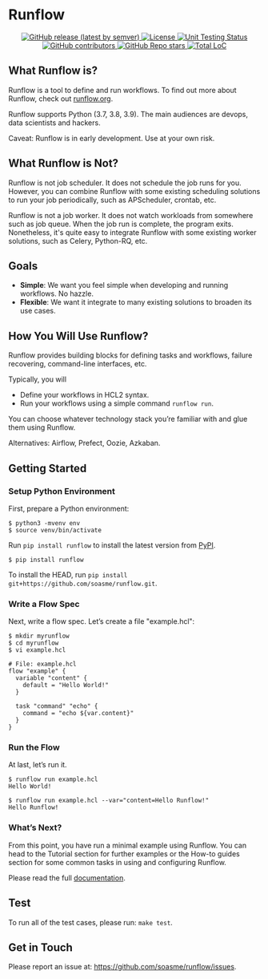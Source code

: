 # Runflow

<p align="center">
  <a href="https://github.com/soasme/runflow/releases">
    <img alt="GitHub release (latest by semver)" src="https://img.shields.io/pypi/v/runflow?color=%2360be86&style=for-the-badge">
  </a>
  <a href="LICENSE">
    <img alt="License" src="https://img.shields.io/github/license/soasme/runflow?color=%2360be86&style=for-the-badge">
  </a>
  <a href="https://github.com/soasme/runflow/actions">
    <img alt="Unit Testing Status" src="https://img.shields.io/github/workflow/status/soasme/runflow/Unit%20Testing?color=%2360be86&label=UNIT%20TEST&style=for-the-badge">
  </a>
  <a href="https://github.com/soasme/runflow/graphs/contributors">
    <img alt="GitHub contributors" src="https://img.shields.io/github/contributors-anon/soasme/runflow?color=%2360be86&style=for-the-badge">
  </a> 
  <a href="https://github.com/soasme/runflow/stargazers">
    <img alt="GitHub Repo stars" src="https://img.shields.io/github/stars/soasme/runflow?color=%2360be86&label=github%20stars&style=for-the-badge">
  </a>
  <a href="https://github.com/soasme/runflow">
    <img alt="Total LoC" src="https://img.shields.io/tokei/lines/github/soasme/runflow?color=%2360be86&style=for-the-badge">
  </a>
</p>

## What Runflow is?

Runflow is a tool to define and run workflows. To find out more about Runflow, check out [runflow.org](https://runflow.org).

Runflow supports Python (3.7, 3.8, 3.9). 
The main audiences are devops, data scientists and hackers.

Caveat: Runflow is in early development. Use at your own risk.

## What Runflow is Not?

Runflow is not job scheduler. It does not schedule the job runs for you. However, you can combine Runflow with some existing scheduling solutions to run your job periodically, such as APScheduler, crontab, etc.

Runflow is not a job worker. It does not watch workloads from somewhere such as job queue. When the job run is complete, the program exits. Nonetheless, it's quite easy to integrate Runflow with some existing worker solutions, such as Celery, Python-RQ, etc.

## Goals

* **Simple**: We want you feel simple when developing and running workflows. No hazzle.
* **Flexible**: We want it integrate to many existing solutions to broaden its use cases.

## How You Will Use Runflow?

Runflow provides building blocks for defining tasks and workflows, failure recovering, command-line interfaces, etc. 

Typically, you will

* Define your workflows in HCL2 syntax.
* Run your workflows using a simple command `runflow run`.

You can choose whatever technology stack you’re familiar with and glue them using Runflow.

Alternatives: Airflow, Prefect, Oozie, Azkaban.

## Getting Started

### Setup Python Environment

First, prepare a Python environment:

```
$ python3 -mvenv env
$ source venv/bin/activate
```

Run `pip install runflow` to install the latest version from [PyPI](https://pypi.org/project/runflow/).

```
$ pip install runflow
```

To install the HEAD, run `pip install git+https://github.com/soasme/runflow.git`.

### Write a Flow Spec

Next, write a flow spec. Let’s create a file "example.hcl":

```
$ mkdir myrunflow
$ cd myrunflow
$ vi example.hcl
```

```
# File: example.hcl
flow "example" {
  variable "content" {
    default = "Hello World!"
  }

  task "command" "echo" {
    command = "echo ${var.content}"
  }
}
```

### Run the Flow

At last, let’s run it.

```
$ runflow run example.hcl
Hello World!

$ runflow run example.hcl --var="content=Hello Runflow!"
Hello Runflow!
```

### What’s Next? 

From this point, you have run a minimal example using Runflow. You can head to the Tutorial section for further examples or the How-to guides section for some common tasks in using and configuring Runflow.

Please read the full [documentation](https://runflow.org).

## Test

To run all of the test cases, please run: `make test`.

## Get in Touch

Please report an issue at: <https://github.com/soasme/runflow/issues>.
